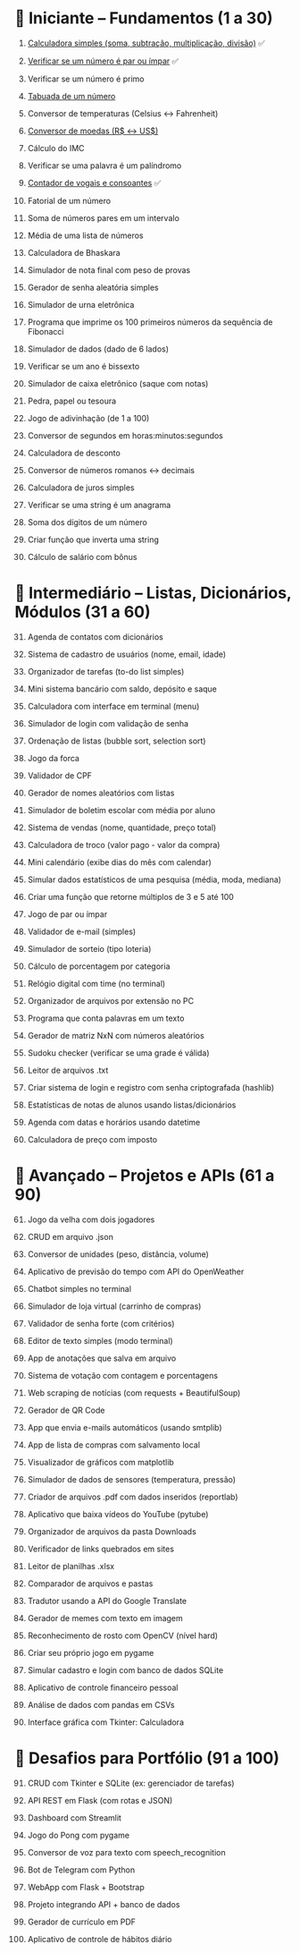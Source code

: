 # 🔰 Iniciante – Fundamentos (1 a 30)

1. [Calculadora simples (soma, subtração, multiplicação, divisão)](https://github.com/ei-Gih/Calculadora_simples_py) ✅

2. [Verificar se um número é par ou ímpar](https://github.com/ei-Gih/Par_ou_impar_py) ✅

3. Verificar se um número é primo

4. [Tabuada de um número](https://github.com/ei-Gih/Tabuada)

5. Conversor de temperaturas (Celsius ↔ Fahrenheit)

6. [Conversor de moedas (R$ ↔ US$)](https://github.com/ei-Gih/Conversor_de_Moedas)

7. Cálculo do IMC

8. Verificar se uma palavra é um palíndromo

9. [Contador de vogais e consoantes](https://github.com/ei-Gih/Contador_de_Vogais_py/tree/main) ✅

10. Fatorial de um número

11. Soma de números pares em um intervalo

12. Média de uma lista de números

13. Calculadora de Bhaskara

14. Simulador de nota final com peso de provas

15. Gerador de senha aleatória simples

16. Simulador de urna eletrônica

17. Programa que imprime os 100 primeiros números da sequência de Fibonacci

18. Simulador de dados (dado de 6 lados)

19. Verificar se um ano é bissexto

20. Simulador de caixa eletrônico (saque com notas)

21. Pedra, papel ou tesoura

22. Jogo de adivinhação (de 1 a 100)

23. Conversor de segundos em horas:minutos:segundos

24. Calculadora de desconto

25. Conversor de números romanos ↔ decimais

26. Calculadora de juros simples

27. Verificar se uma string é um anagrama

28. Soma dos dígitos de um número

29. Criar função que inverta uma string

30. Cálculo de salário com bônus

# 🧠 Intermediário – Listas, Dicionários, Módulos (31 a 60)

31. Agenda de contatos com dicionários

32. Sistema de cadastro de usuários (nome, email, idade)

33. Organizador de tarefas (to-do list simples)

34. Mini sistema bancário com saldo, depósito e saque

35. Calculadora com interface em terminal (menu)

36. Simulador de login com validação de senha

37. Ordenação de listas (bubble sort, selection sort)

38. Jogo da forca

39. Validador de CPF

40. Gerador de nomes aleatórios com listas

41. Simulador de boletim escolar com média por aluno

42. Sistema de vendas (nome, quantidade, preço total)

43. Calculadora de troco (valor pago - valor da compra)

44. Mini calendário (exibe dias do mês com calendar)

45. Simular dados estatísticos de uma pesquisa (média, moda, mediana)

46. Criar uma função que retorne múltiplos de 3 e 5 até 100

47. Jogo de par ou ímpar

48. Validador de e-mail (simples)

49. Simulador de sorteio (tipo loteria)

50. Cálculo de porcentagem por categoria

51. Relógio digital com time (no terminal)

52. Organizador de arquivos por extensão no PC

53. Programa que conta palavras em um texto

54. Gerador de matriz NxN com números aleatórios

55. Sudoku checker (verificar se uma grade é válida)

56. Leitor de arquivos .txt

57. Criar sistema de login e registro com senha criptografada (hashlib)

58. Estatísticas de notas de alunos usando listas/dicionários

59. Agenda com datas e horários usando datetime

60. Calculadora de preço com imposto

# 🚀 Avançado – Projetos e APIs (61 a 90)

61. Jogo da velha com dois jogadores

62. CRUD em arquivo .json

63. Conversor de unidades (peso, distância, volume)

64. Aplicativo de previsão do tempo com API do OpenWeather

65. Chatbot simples no terminal

66. Simulador de loja virtual (carrinho de compras)

67. Validador de senha forte (com critérios)

68. Editor de texto simples (modo terminal)

69. App de anotações que salva em arquivo

70. Sistema de votação com contagem e porcentagens

71. Web scraping de notícias (com requests + BeautifulSoup)

72. Gerador de QR Code

73. App que envia e-mails automáticos (usando smtplib)

74. App de lista de compras com salvamento local

75. Visualizador de gráficos com matplotlib

76. Simulador de dados de sensores (temperatura, pressão)

77. Criador de arquivos .pdf com dados inseridos (reportlab)

78. Aplicativo que baixa vídeos do YouTube (pytube)

79. Organizador de arquivos da pasta Downloads

80. Verificador de links quebrados em sites

81. Leitor de planilhas .xlsx

82. Comparador de arquivos e pastas

83. Tradutor usando a API do Google Translate

84. Gerador de memes com texto em imagem

85. Reconhecimento de rosto com OpenCV (nível hard)

86. Criar seu próprio jogo em pygame

87. Simular cadastro e login com banco de dados SQLite

88. Aplicativo de controle financeiro pessoal

89. Análise de dados com pandas em CSVs

90. Interface gráfica com Tkinter: Calculadora

# 🧩 Desafios para Portfólio (91 a 100)

91. CRUD com Tkinter e SQLite (ex: gerenciador de tarefas)

92. API REST em Flask (com rotas e JSON)

93. Dashboard com Streamlit

94. Jogo do Pong com pygame

95. Conversor de voz para texto com speech_recognition

96. Bot de Telegram com Python

97. WebApp com Flask + Bootstrap

98. Projeto integrando API + banco de dados

99. Gerador de currículo em PDF

100.  Aplicativo de controle de hábitos diário
